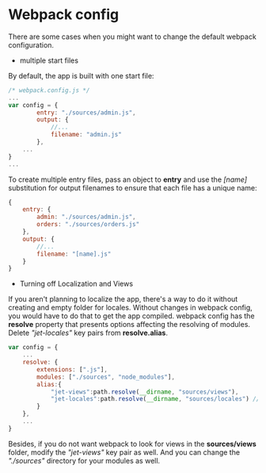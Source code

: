 # Webpack config

There are some cases when you might want to change the default webpack configuration.

- multiple start files

By default, the app is built with one start file:

```js
/* webpack.config.js */
...
var config = {
		entry: "./sources/admin.js",
		output: {
			//...
			filename: "admin.js"
		},
    ...
}
...
```

To create multiple entry files, pass an object to **entry** and use the *[name]* substitution for output filenames to ensure that each file has a unique name:

```js
{
    entry: {
        admin: "./sources/admin.js",
        orders: "./sources/orders.js"
    },
    output: {
        //...
        filename: "[name].js"
    }
}
```

- Turning off Localization and Views

If you aren't planning to localize the app, there's a way to do it without creating and empty folder for locales. Without changes in webpack config, you would have to do that to get the app compiled. webpack config has the **resolve** property that presents options affecting the resolving of modules. Delete *"jet-locales"* key pairs from **resolve.alias**.

```js
var config = {
    ...
    resolve: {
        extensions: [".js"],
        modules: ["./sources", "node_modules"],
        alias:{
            "jet-views":path.resolve(__dirname, "sources/views"),
            "jet-locales":path.resolve(__dirname, "sources/locales") //delete me
        }
    },
    ...
}
```

Besides, if you do not want webpack to look for views in the **sources/views** folder, modify the *"jet-views"* key pair as well. And you can change the *"./sources"* directory for your modules as well.